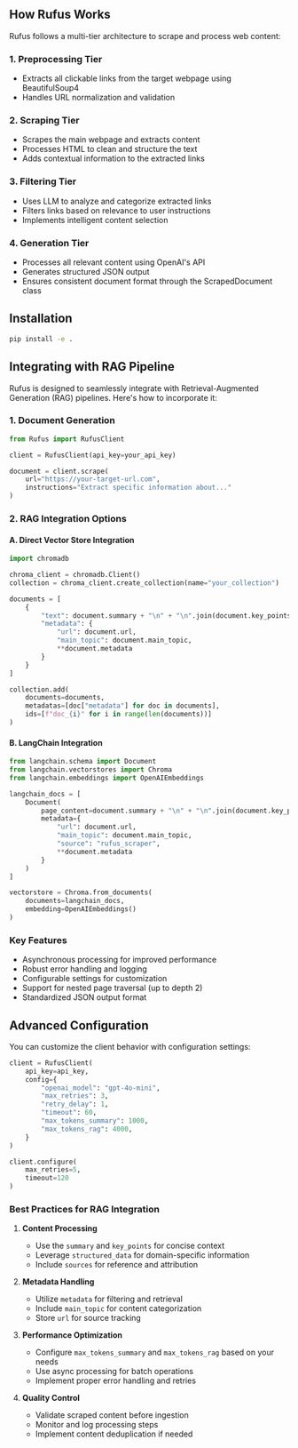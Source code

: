 ## How Rufus Works

Rufus follows a multi-tier architecture to scrape and process web content:

### 1. Preprocessing Tier
- Extracts all clickable links from the target webpage using BeautifulSoup4
- Handles URL normalization and validation

### 2. Scraping Tier
- Scrapes the main webpage and extracts content
- Processes HTML to clean and structure the text
- Adds contextual information to the extracted links

### 3. Filtering Tier
- Uses LLM to analyze and categorize extracted links
- Filters links based on relevance to user instructions
- Implements intelligent content selection

### 4. Generation Tier
- Processes all relevant content using OpenAI's API
- Generates structured JSON output
- Ensures consistent document format through the ScrapedDocument class

## Installation

```bash
pip install -e .
```

## Integrating with RAG Pipeline

Rufus is designed to seamlessly integrate with Retrieval-Augmented Generation (RAG) pipelines. Here's how to incorporate it:

### 1. Document Generation
```python
from Rufus import RufusClient

client = RufusClient(api_key=your_api_key)

document = client.scrape(
    url="https://your-target-url.com",
    instructions="Extract specific information about..."
)
```

### 2. RAG Integration Options

#### A. Direct Vector Store Integration
```python
import chromadb

chroma_client = chromadb.Client()
collection = chroma_client.create_collection(name="your_collection")

documents = [
    {
        "text": document.summary + "\n" + "\n".join(document.key_points),
        "metadata": {
            "url": document.url,
            "main_topic": document.main_topic,
            **document.metadata
        }
    }
]

collection.add(
    documents=documents,
    metadatas=[doc["metadata"] for doc in documents],
    ids=[f"doc_{i}" for i in range(len(documents))]
)
```

#### B. LangChain Integration
```python
from langchain.schema import Document
from langchain.vectorstores import Chroma
from langchain.embeddings import OpenAIEmbeddings

langchain_docs = [
    Document(
        page_content=document.summary + "\n" + "\n".join(document.key_points),
        metadata={
            "url": document.url,
            "main_topic": document.main_topic,
            "source": "rufus_scraper",
            **document.metadata
        }
    )
]

vectorstore = Chroma.from_documents(
    documents=langchain_docs,
    embedding=OpenAIEmbeddings()
)
```

### Key Features
- Asynchronous processing for improved performance
- Robust error handling and logging
- Configurable settings for customization
- Support for nested page traversal (up to depth 2)
- Standardized JSON output format

## Advanced Configuration

You can customize the client behavior with configuration settings:

```python
client = RufusClient(
    api_key=api_key, 
    config={
        "openai_model": "gpt-4o-mini",
        "max_retries": 3,
        "retry_delay": 1,
        "timeout": 60,
        "max_tokens_summary": 1000,
        "max_tokens_rag": 4000,
    }
)

client.configure(
    max_retries=5,
    timeout=120
)
```

### Best Practices for RAG Integration

1. **Content Processing**
   - Use the `summary` and `key_points` for concise context
   - Leverage `structured_data` for domain-specific information
   - Include `sources` for reference and attribution

2. **Metadata Handling**
   - Utilize `metadata` for filtering and retrieval
   - Include `main_topic` for content categorization
   - Store `url` for source tracking

3. **Performance Optimization**
   - Configure `max_tokens_summary` and `max_tokens_rag` based on your needs
   - Use async processing for batch operations
   - Implement proper error handling and retries

4. **Quality Control**
   - Validate scraped content before ingestion
   - Monitor and log processing steps
   - Implement content deduplication if needed